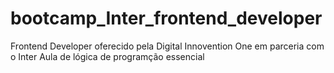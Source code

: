 # bootcamp_Inter_frontend_developer
Frontend Developer oferecido pela Digital Innovention One em parceria com o Inter
Aula de  lógica de programção essencial
